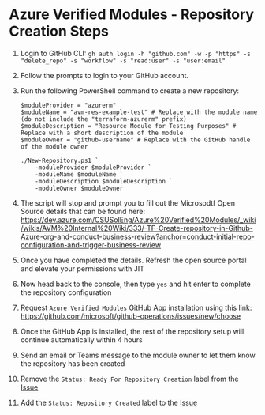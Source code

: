 # Azure Verified Modules - Repository Creation Steps

1. Login to GitHub CLI: `gh auth login -h "github.com" -w -p "https" -s "delete_repo" -s "workflow" -s "read:user" -s "user:email"`
2. Follow the prompts to login to your GitHub account.
3. Run the following PowerShell command to create a new repository:

    ```pwsh
    $moduleProvider = "azurerm"
    $moduleName = "avm-res-example-test" # Replace with the module name (do not include the "terraform-azurerm" prefix)
    $moduleDescription = "Resource Module for Testing Purposes" # Replace with a short description of the module
    $moduleOwner = "github-username" # Replace with the GitHub handle of the module owner

    ./New-Repository.ps1 `
        -moduleProvider $moduleProvider `
        -moduleName $moduleName `
        -moduleDescription $moduleDescription `
        -moduleOwner $moduleOwner

    ```

3. The script will stop and prompt you to fill out the Microsodtf Open Source details that can be found here: https://dev.azure.com/CSUSolEng/Azure%20Verified%20Modules/_wiki/wikis/AVM%20Internal%20Wiki/333/-TF-Create-repository-in-Github-Azure-org-and-conduct-business-review?anchor=conduct-initial-repo-configuration-and-trigger-business-review
4. Once you have completed the details. Refresh the open source portal and elevate your permissions with JIT
5. Now head back to the console, then type `yes` and hit enter to complete the repository configuration
6. Request `Azure Verified Modules` GitHub App installation using this link: https://github.com/microsoft/github-operations/issues/new/choose
7. Once the GitHub App is installed, the rest of the repository setup will continue automatically within 4 hours
8. Send an email or Teams message to the module owner to let them know the repository has been created
9. Remove the `Status: Ready For Repository Creation` label from the [Issue](https://github.com/Azure/Azure-Verified-Modules/issues)
10. Add the `Status: Repository Created` label to the [Issue](https://github.com/Azure/Azure-Verified-Modules/issues)
